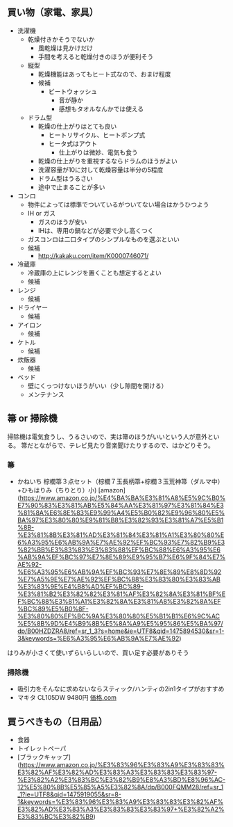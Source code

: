 ## 買い物（家電、家具）
* 洗濯機
  * 乾燥付きかそうでないか
    * 風乾燥は見かけだけ
    * 手間を考えると乾燥付きのほうが便利そう
  * 縦型
    * 乾燥機能はあってもヒート式なので、おまけ程度
    * 候補
      * ビートウォッシュ
        * 音が静か
        * 感想もタオルなんかでは使える
  * ドラム型
    * 乾燥の仕上がりはとても良い
      * ヒートリサイクル、ヒートポンプ式
      * ヒータ式はアウト
        * 仕上がりは微妙、電気も食う
    * 乾燥の仕上がりを重視するならドラムのほうがよい
    * 洗濯容量が10に対して乾燥容量は半分の5程度
    * ドラム型はうるさい
    * 途中で止まることが多い
* コンロ
  * 物件によっては標準でついているがついてない場合はかうひつよう
  * IH or ガス
    * ガスのほうが安い
    * IHは、専用の鍋などが必要で少し高くつく
  * ガスコンロは二口タイプのシンプルなものを選ぶといい
  * 候補
      * http://kakaku.com/item/K0000746071/
* 冷蔵庫
  * 冷蔵庫の上にレンジを置くことも想定するとよい
  * 候補
* レンジ
  * 候補
* ドライヤー
  * 候補
* アイロン
  * 候補
* ケトル
  * 候補
* 炊飯器
  * 候補
* ベッド
  * 壁にくっつけないほうがいい（少し隙間を開ける）
  * メンテナンス

## 箒 or 掃除機
掃除機は電気食うし、うるさいので、実は箒のほうがいいという人が意外といる。
箒だとながらで、テレビ見たり音楽聞けたりするので、はかどりそう。

### 箒
* かねいち 棕櫚箒３点セット（棕櫚７玉長柄箒+棕櫚３玉荒神箒（ダルマ中）+ひもはりみ（ちりとり）小) [amazon] (https://www.amazon.co.jp/%E4%BA%BA%E3%81%A8%E5%9C%B0%E7%90%83%E3%81%AB%E5%84%AA%E3%81%97%E3%81%84%E3%81%8A%E6%8E%83%E9%99%A4%E5%B0%82%E9%96%80%E5%BA%97%E3%80%80%E9%81%B8%E3%82%93%E3%81%A7%E5%B1%8B-%E3%81%8B%E3%81%AD%E3%81%84%E3%81%A1%E3%80%80%E6%A3%95%E6%AB%9A%E7%AE%92%EF%BC%93%E7%82%B9%E3%82%BB%E3%83%83%E3%83%88%EF%BC%88%E6%A3%95%E6%AB%9A%EF%BC%97%E7%8E%89%E9%95%B7%E6%9F%84%E7%AE%92-%E6%A3%95%E6%AB%9A%EF%BC%93%E7%8E%89%E8%8D%92%E7%A5%9E%E7%AE%92%EF%BC%88%E3%83%80%E3%83%AB%E3%83%9E%E4%B8%AD%EF%BC%89-%E3%81%B2%E3%82%82%E3%81%AF%E3%82%8A%E3%81%BF%EF%BC%88%E3%81%A1%E3%82%8A%E3%81%A8%E3%82%8A%EF%BC%89%E5%B0%8F-%E3%80%80%EF%BC%9A%E3%80%80%E5%B1%B1%E6%9C%AC%E5%8B%9D%E4%B9%8B%E5%8A%A9%E5%95%86%E5%BA%97/dp/B00HZDZRA8/ref=sr_1_3?s=home&ie=UTF8&qid=1475894530&sr=1-3&keywords=%E6%A3%95%E6%AB%9A%E7%AE%92)

はりみが小さくて使いずらいらしいので、買い足す必要がありそう

### 掃除機
* 吸引力をそんなに求めないならスティック/ハンティの2in1タイプがおすすめ
* マキタ CL105DW 9480円 [価格.com](http://kakaku.com/item/J0000016804/)


## 買うべきもの（日用品）
* 食器
* トイレットペーパ
* [ブラックキャップ] (https://www.amazon.co.jp/%E3%83%96%E3%83%A9%E3%83%83%E3%82%AF%E3%82%AD%E3%83%A3%E3%83%83%E3%83%97-%E3%82%A2%E3%83%BC%E3%82%B9%E8%A3%BD%E8%96%AC-12%E5%80%8B%E5%85%A5%E3%82%8A/dp/B000FQMM28/ref=sr_1_1?ie=UTF8&qid=1475919055&sr=8-1&keywords=%E3%83%96%E3%83%A9%E3%83%83%E3%82%AF%E3%82%AD%E3%83%A3%E3%83%83%E3%83%97+%E3%82%A2%E3%83%BC%E3%82%B9)
